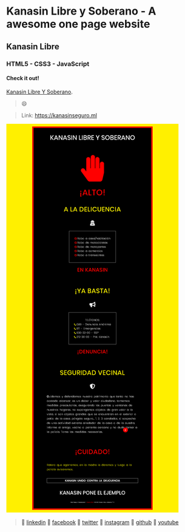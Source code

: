 # Kanasin Libre y Soberano - A awesome one page website

## Kanasin Libre

### HTML5 - CSS3 - JavaScript

#### Check it out!

[Kanasin Libre Y Soberano](https://kanasinseguro.ml).

> :smile:

> Link: https://kanasinseguro.ml

![Image of One Page Website - Kanasin Libre y Soberano](Kanasin_Municipio_Libre_y_Soberano.png)

> :beers: [linkedin](https://www.linkedin.com/in/chechepech/)
> :beers: [facebook](https://www.facebook/chechepech)
> :beers: [twitter](https://twitter.com/chechepech)
> :beers: [instagram](https://www.instagram.com/cheche_pech)
> :beers: [github](https://github.com/chechepech)
> :beers: [youtube](https://www.youtube.com/c/chechepech)
